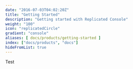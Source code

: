 ```yaml
---
date: "2016-07-03T04:02:20Z"
title: "Getting Started"
description: "Getting started with Replicated Console"
weight: "100"
icon: "replicatedCircle"
gradient: "console"
aliases: [ docs/products/getting-started ]
index: ["docs/products", "docs"]
hideFromList: true
---
```


Test
